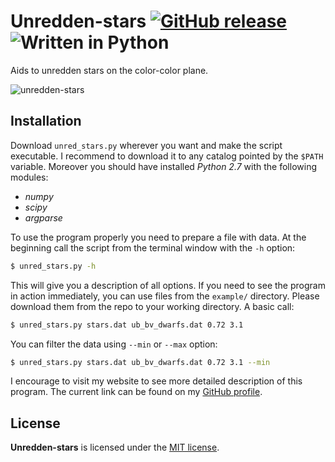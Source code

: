 # Unredden-stars [![GitHub release](http://www.astro.uni.wroc.pl/ludzie/brus/img/github/ver20170820.svg "download")](https://github.com/pbrus/unredden-stars/blob/master/unred_stars.py) ![Written in Python](http://www.astro.uni.wroc.pl/ludzie/brus/img/github/python.svg "language")

Aids to unredden stars on the color-color plane.

![unredden-stars](http://www.astro.uni.wroc.pl/ludzie/brus/img/github/unred-stars.gif)

## Installation

Download `unred_stars.py` wherever you want and make the script executable. I recommend to download it to any catalog pointed by the `$PATH` variable. Moreover you should have installed *Python 2.7* with the following modules:

 * *numpy*
 * *scipy*
 * *argparse*

To use the program properly you need to prepare a file with data. At the beginning call the script from the terminal window with the `-h` option:
```bash
$ unred_stars.py -h
```
This will give you a description of all options. If you need to see the program in action immediately, you can use files from the `example/` directory. Please download them from the repo to your working directory. A basic call:
```bash
$ unred_stars.py stars.dat ub_bv_dwarfs.dat 0.72 3.1
```
You can filter the data using `--min` or `--max` option:
```bash
$ unred_stars.py stars.dat ub_bv_dwarfs.dat 0.72 3.1 --min
```

I encourage to visit my website to see more detailed description of this program. The current link can be found on my [GitHub profile](https://github.com/pbrus).

## License

**Unredden-stars** is licensed under the [MIT license](http://opensource.org/licenses/MIT).
